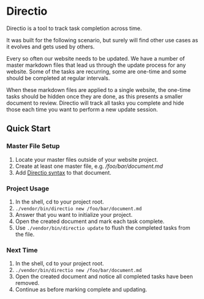 # Directio

Directio is a tool to track task completion across time.

It was built for the following scenario, but surely will find other use cases as it evolves and gets used by others.

Every so often our website needs to be updated. We have a number of master markdown files that lead us through the update process for any website. Some of the tasks are recurring, some are one-time and some should be completed at regular intervals.

When these markdown files are applied to a single website, the one-time tasks should be hidden once they are done, as this presents a smaller document to review. Directio will track all tasks you complete and hide those each time you want to perform a new update session.

## Quick Start

### Master File Setup

1. Locate your master files outside of your website project.
2. Create at least one master file, e.g. _/foo/bar/document.md_
3. Add [Directio syntax](@syntax) to that document.

### Project Usage

1. In the shell, cd to your project root.
2. `./vendor/bin/directio new /foo/bar/document.md`
3. Answer that you want to initialize your project.
4. Open the created document and mark each task complete.
5. Use `./vendor/bin/directio update` to flush the completed tasks from the file.

### Next Time

1. In the shell, cd to your project root.
2. `./vendor/bin/directio new /foo/bar/document.md`
3. Open the created document and notice all completed tasks have been removed.
4. Continue as before marking complete and updating.
